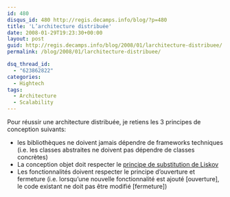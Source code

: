 ```yaml
---
id: 480
disqus_id: 480 http://regis.decamps.info/blog/?p=480
title: 'L’architecture distribuée'
date: 2008-01-29T19:23:30+00:00
layout: post
guid: http://regis.decamps.info/blog/2008/01/larchitecture-distribuee/
permalink: /blog/2008/01/larchitecture-distribuee/

dsq_thread_id:
  - "623862822"
categories:
  - Hightech
tags:
  - Architecture
  - Scalability
---
```

Pour réussir une architecture distribuée, je retiens les 3 principes de conception suivants:

  * les bibliothèques ne doivent jamais dépendre de frameworks techniques (i.e. les classes abstraites ne doivent pas dépendre de classes concrètes)
  * La conception objet doit respecter le [principe de substitution de Liskov](http://blog.emmanueldeloget.com/index.php/2006/10/12/18-le-principe-de-substitution-de-liskov)
  * Les fonctionnalités doivent respecter le principe d’ouverture et fermeture (i.e. lorsqu’une nouvelle fonctionnalité est ajouté [ouverture], le code existant ne doit pas être modifié [fermeture])
